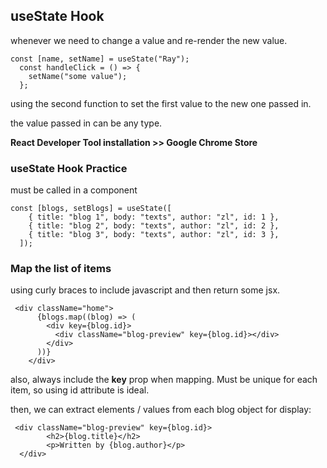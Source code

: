 ## useState Hook

whenever we need to change a value and re-render the new value.

```
const [name, setName] = useState("Ray");
  const handleClick = () => {
    setName("some value");
  };
```

using the second function to set the first value to the new one passed in.

the value passed in can be any type.

**React Developer Tool installation >> Google Chrome Store**

### useState Hook Practice

must be called in a component

```
const [blogs, setBlogs] = useState([
    { title: "blog 1", body: "texts", author: "zl", id: 1 },
    { title: "blog 2", body: "texts", author: "zl", id: 2 },
    { title: "blog 3", body: "texts", author: "zl", id: 3 },
  ]);
```

### Map the list of items

using curly braces to include javascript and then return some jsx.

```
 <div className="home">
      {blogs.map((blog) => (
        <div key={blog.id}>
          <div className="blog-preview" key={blog.id}></div>
        </div>
      ))}
    </div>
```

also, always include the **key** prop when mapping. Must be unique for each item,
so using id attribute is ideal.

then, we can extract elements / values from each blog object for display:

```
 <div className="blog-preview" key={blog.id}>
        <h2>{blog.title}</h2>
        <p>Written by {blog.author}</p>
  </div>
```

